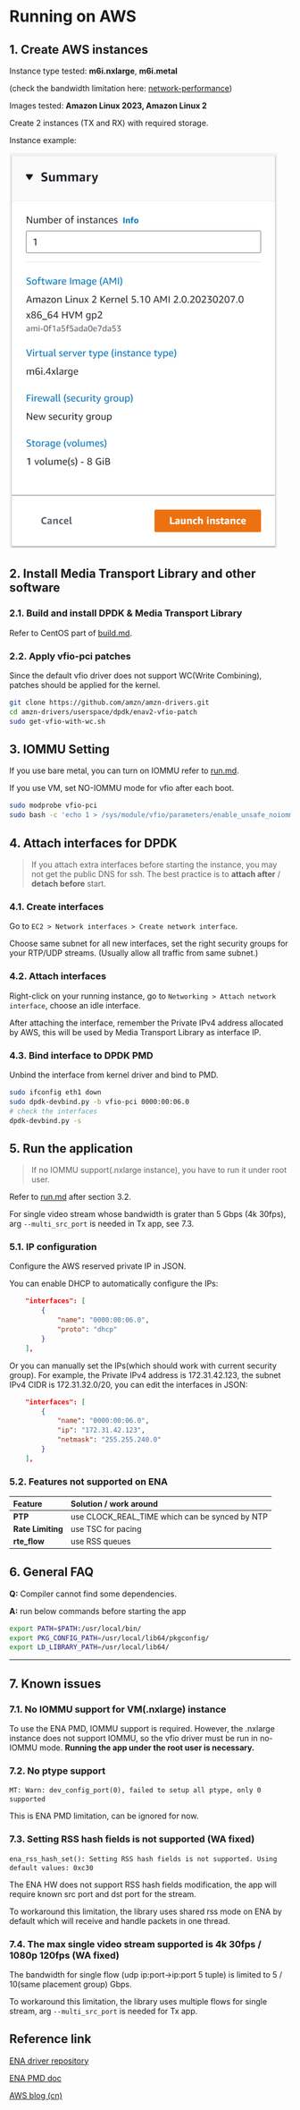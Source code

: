 # Running on AWS

## 1. Create AWS instances

Instance type tested: **m6i.nxlarge**, **m6i.metal**

(check the bandwidth limitation here: [network-performance](https://docs.aws.amazon.com/AWSEC2/latest/UserGuide/general-purpose-instances.html#general-purpose-network-performance))

Images tested: **Amazon Linux 2023, Amazon Linux 2**

Create 2 instances (TX and RX) with required storage.

Instance example:

![instance](png/instance.png)

## 2. Install Media Transport Library and other software

### 2.1. Build and install DPDK & Media Transport Library

Refer to CentOS part of [build.md](./build.md).

### 2.2. Apply vfio-pci patches

Since the default vfio driver does not support WC(Write Combining), patches should be applied for the kernel.

```bash
git clone https://github.com/amzn/amzn-drivers.git
cd amzn-drivers/userspace/dpdk/enav2-vfio-patch
sudo get-vfio-with-wc.sh
```

## 3. IOMMU Setting

If you use bare metal, you can turn on IOMMU refer to [run.md](./run.md).

If you use VM, set NO-IOMMU mode for vfio after each boot.

```bash
sudo modprobe vfio-pci
sudo bash -c 'echo 1 > /sys/module/vfio/parameters/enable_unsafe_noiommu_mode'
```

## 4. Attach interfaces for DPDK

> If you attach extra interfaces before starting the instance, you may not get the public DNS for ssh. The best practice is to **attach after** / **detach before** start.

### 4.1. Create interfaces

Go to `EC2 > Network interfaces > Create network interface`.

Choose same subnet for all new interfaces, set the right security groups for your RTP/UDP streams. (Usually allow all traffic from same subnet.)

### 4.2. Attach interfaces

Right-click on your running instance, go to `Networking > Attach network interface`, choose an idle interface.

After attaching the interface, remember the Private IPv4 address allocated by AWS, this will be used by Media Transport Library as interface IP.

### 4.3. Bind interface to DPDK PMD

Unbind the interface from kernel driver and bind to PMD.

```bash
sudo ifconfig eth1 down
sudo dpdk-devbind.py -b vfio-pci 0000:00:06.0
# check the interfaces
dpdk-devbind.py -s
```

## 5. Run the application

> If no IOMMU support(.nxlarge instance), you have to run it under root user.

Refer to [run.md](./run.md) after section 3.2.

For single video stream whose bandwidth is grater than 5 Gbps (4k 30fps), arg `--multi_src_port` is needed in Tx app, see 7.3.

### 5.1. IP configuration

Configure the AWS reserved private IP in JSON.

You can enable DHCP to automatically configure the IPs:

```json
    "interfaces": [
        {
            "name": "0000:00:06.0",
            "proto": "dhcp"
        }
    ],
```

Or you can manually set the IPs(which should work with current security group). For example, the Private IPv4 address is 172.31.42.123, the subnet IPv4 CIDR is 172.31.32.0/20, you can edit the interfaces in JSON:

```json
    "interfaces": [
        {
            "name": "0000:00:06.0",
            "ip": "172.31.42.123",
            "netmask": "255.255.240.0"
        }
    ],
```

### 5.2. Features not supported on ENA

| Feature| Solution / work around |
| :--- | :--- |
|**PTP** | use CLOCK_REAL_TIME which can be synced by NTP|
|**Rate Limiting** | use TSC for pacing|
|**rte_flow** | use RSS queues|

## 6. General FAQ

**Q:** Compiler cannot find some dependencies.

**A:** run below commands before starting the app

```bash
export PATH=$PATH:/usr/local/bin/
export PKG_CONFIG_PATH=/usr/local/lib64/pkgconfig/
export LD_LIBRARY_PATH=/usr/local/lib64/
```

---

## 7. Known issues

### 7.1. No IOMMU support for VM(.nxlarge) instance

To use the ENA PMD, IOMMU support is required. However, the .nxlarge instance does not support IOMMU, so the vfio driver must be run in no-IOMMU mode. **Running the app under the root user is necessary.**

### 7.2. No ptype support

```text
MT: Warn: dev_config_port(0), failed to setup all ptype, only 0 supported
```

This is ENA PMD limitation, can be ignored for now.

### 7.3. Setting RSS hash fields is not supported (WA fixed)

```text
ena_rss_hash_set(): Setting RSS hash fields is not supported. Using default values: 0xc30
```

The ENA HW does not support RSS hash fields modification, the app will require known src port and dst port for the stream.

To workaround this limitation, the library uses shared rss mode on ENA by default which will receive and handle packets in one thread.

### 7.4. The max single video stream supported is 4k 30fps / 1080p 120fps (WA fixed)

The bandwidth for single flow (udp ip:port->ip:port 5 tuple) is limited to 5 / 10(same placement group) Gbps.

To workaround this limitation, the library uses multiple flows for single stream, arg `--multi_src_port` is needed for Tx app.

## Reference link

[ENA driver repository](https://github.com/amzn/amzn-drivers/tree/master/userspace/dpdk)

[ENA PMD doc](https://doc.dpdk.org/guides/nics/ena.html)

[AWS blog (cn)](https://www.infoq.cn/article/EcQFplTWfdrvumULjo9t)
